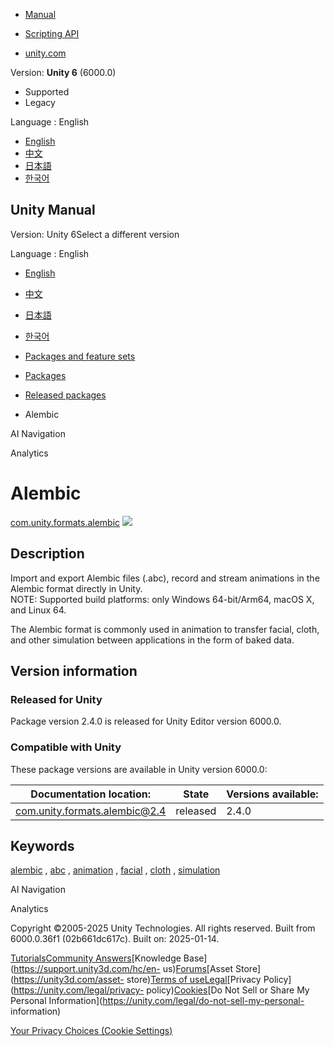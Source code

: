 [](https://docs.unity3d.com)

  * [Manual](../Manual/index.html)
  * [Scripting API](../ScriptReference/index.html)

  * [unity.com](https://unity.com/)

Version: **Unity 6** (6000.0)

  * Supported
  * Legacy

Language : English

  * [English](/Manual/com.unity.formats.alembic.html)
  * [中文](/cn/current/Manual/com.unity.formats.alembic.html)
  * [日本語](/ja/current/Manual/com.unity.formats.alembic.html)
  * [한국어](/kr/current/Manual/com.unity.formats.alembic.html)

[](https://docs.unity3d.com)

## Unity Manual

Version: Unity 6Select a different version

Language : English

  * [English](/Manual/com.unity.formats.alembic.html)
  * [中文](/cn/current/Manual/com.unity.formats.alembic.html)
  * [日本語](/ja/current/Manual/com.unity.formats.alembic.html)
  * [한국어](/kr/current/Manual/com.unity.formats.alembic.html)

  * [Packages and feature sets](PackagesList.html)
  * [Packages](Packages-all.html)
  * [Released packages](pack-safe.html)
  * Alembic 

[](com.unity.ai.navigation.html)

AI Navigation

[](com.unity.services.analytics.html)

Analytics

# Alembic

[com.unity.formats.alembic](https://docs.unity3d.com/Packages/com.unity.formats.alembic@2.4/manual/index.html)
![](../uploads/Main/iconRel.png)

## Description

Import and export Alembic files (.abc), record and stream animations in the
Alembic format directly in Unity.  
NOTE: Supported build platforms: only Windows 64-bit/Arm64, macOS X, and Linux
64.  
  
The Alembic format is commonly used in animation to transfer facial, cloth,
and other simulation between applications in the form of baked data.

## Version information

### Released for Unity

Package version 2.4.0 is released for Unity Editor version 6000.0.

### Compatible with Unity

These package versions are available in Unity version 6000.0:

**Documentation location:** | **State** | **Versions available:**  
---|---|---  
[com.unity.formats.alembic@2.4](https://docs.unity3d.com/Packages/com.unity.formats.alembic@2.4/manual/index.html) | released | 2.4.0  
  
## Keywords

[alembic](pack-keys.html#alembic) , [abc](pack-keys.html#abc) ,
[animation](pack-keys.html#animation) , [facial](pack-keys.html#facial) ,
[cloth](pack-keys.html#cloth) , [simulation](pack-keys.html#simulation)

[](com.unity.ai.navigation.html)

AI Navigation

[](com.unity.services.analytics.html)

Analytics

Copyright ©2005-2025 Unity Technologies. All rights reserved. Built from
6000.0.36f1 (02b661dc617c). Built on: 2025-01-14.

[Tutorials](https://learn.unity.com/)[Community
Answers](https://answers.unity3d.com)[Knowledge
Base](https://support.unity3d.com/hc/en-
us)[Forums](https://forum.unity3d.com)[Asset Store](https://unity3d.com/asset-
store)[Terms of
use](https://docs.unity3d.com/Manual/TermsOfUse.html)[Legal](https://unity.com/legal)[Privacy
Policy](https://unity.com/legal/privacy-
policy)[Cookies](https://unity.com/legal/cookie-policy)[Do Not Sell or Share
My Personal Information](https://unity.com/legal/do-not-sell-my-personal-
information)

[Your Privacy Choices (Cookie Settings)](javascript:void\(0\);)

